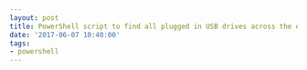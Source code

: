 ```yaml
---
layout: post
title: PowerShell script to find all plugged in USB drives across the environment
date: '2017-06-07 10:40:00'
tags:
- powershell
---
```


